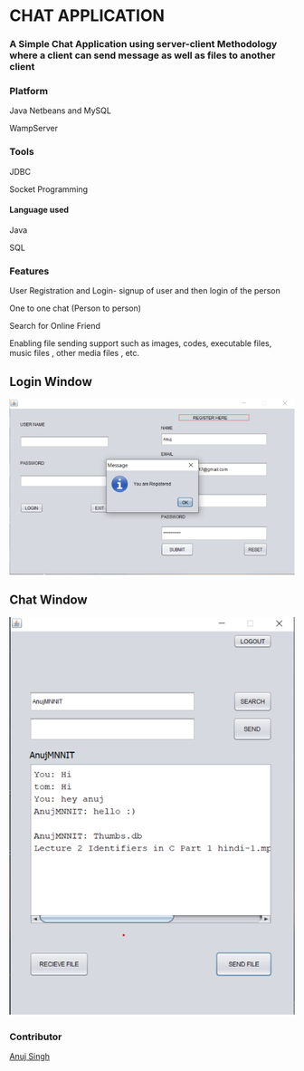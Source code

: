 # CHAT APPLICATION
### A Simple Chat Application using server-client Methodology where a client can send message as well as files to another client

### Platform 
Java Netbeans and MySQL

WampServer
### Tools 
JDBC 

Socket Programming 
#### Language used
Java 

SQL

### Features

User Registration and Login- signup of user and then login of the person

One to one chat (Person to person)

Search for Online Friend

Enabling file sending support such as images, codes, executable files, music files , other media files , etc.
## Login Window
![Login window](https://github.com/AnujMNNIT/CHAT/blob/master/pics/chat2.png)

## Chat Window
![Chat window](https://github.com/AnujMNNIT/CHAT/blob/master/pics/chat.png)


### Contributor

[Anuj Singh](https://github.com/AnujMNNIT)









